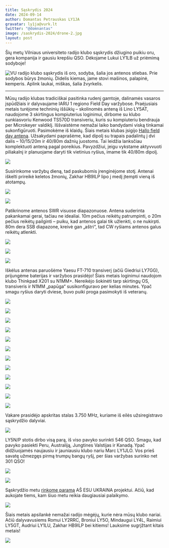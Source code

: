 ```yaml
---
title: Sąskrydis 2024
date: 2024-09-14
author: Domantas Petrauskas LY1JA
gravatar: ly1ja@vurk.lt
twitter: "@domnantas"
image: /saskrydis-2024/drone-2.jpg
layout: post
---
```


Šių metų Vilniaus universiteto radijo klubo sąskrydis džiugino puikiu oru, gera kompanija ir gausiu krepšiu QSO. Dėkojame Lukui LY1LB už priėmimą sodyboje!

![VU radijo klubo sąskrydis iš oro, sodyba, šalia jos antenos stiebas. Prie sodybos būrys žmonių. Didelis kiemas, jame stovi mašinos, palapinė, kemperis. Aplink laukai, miškas, šalia žvyrkelis.](/saskrydis-2024/drone-2.jpg)

---

Mūsų radijo klubas tradiciškai pasitinka rudenį gamtoje, dalinamės vasaros įspūdžiais ir dalyvaujame IARU 1 regiono Field Day varžybose. Praėjusiais metais turėjome techninių iššūkių – skolinomės anteną iš Lino LY5AT, naudojome 3 skirtingus kompiuterius loginimui, dirbome su klubo sunkiasvoriu Kenwood TS570D transiveriu, kuris su kompiuteriu bendrauja per Microkeyer valdiklį. Iššvaistėme nemažai laiko bandydami viską tinkamai sukonfigūruoti. Pasimokėme iš klaidų. Šiais metais klubas įsigijo [Hallo field day anteną](https://hallo.com.pl/sklep-krotkofalarski/dipol-wielopasmowy/dipol-polfalowy-100w-10m-15m-20m-40m-80m/). Užsakydami paprašėme, kad dipolį su trapais padalintų į dvi dalis – 10/15/20m ir 40/80m dažnių juostoms. Tai leidžia lanksčiau komplektuoti anteną pagal poreikius. Pavyzdžiui, jeigu vykstame aktyvvuoti piliakalnį ir planuojame daryti tik vietinius ryšius, imame tik 40/80m dipolį.

![](/assets/saskrydis-2024/field-day-antena.png)

Susirinkome varžybų dieną, tad paskubomis įrenginėjome stotį. Antenai iškelti prireikė keletos žmonių, Zakhar HB9ILP lipo į medį įtempti vieną iš atotampų.

![](/assets/saskrydis-2024/Zakhar-medyje.jpg)

![](/assets/saskrydis-2024/antena.jpg)

Patikrinome antenos SWR visuose diapazonuose. Antena suderinta pakankamai gerai, tačiau ne idealiai. 10m pečius reikėtų patrumpinti, o 20m pečius reikėtų pailginti – puiku, kad antenos galai tik užlenkti, o ne nukirpti. 80m dera SSB diapazone, kreivė gan „aštri“, tad CW ryšiams antenos galus reikėtų atlenkti.

![](/assets/saskrydis-2024/LY4AU-matuoja-SWR.jpg)

![](/assets/saskrydis-2024/balunas.jpg)

![](/assets/saskrydis-2024/sodyba-antena-2.jpg)

Iškėlus antenas paruošėme Yaesu FT-710 transiverį (ačiū Giedriui LY7GG), prijungėme baterijas ir varžybos prasidėjo! Šiais metais loginimui naudojom klubo Thinkpad X201 su N1MM+. Nereikėjo šokinėti tarp skirtingų OS, transiveris ir N1MM „papūga“ susikonfiguravo per kelias minutes. Ypač smagu ryšius daryti dviese, buvo puiki proga pasimokyti iš veteranų.

![](/assets/saskrydis-2024/LY1JLO-ir-LY1LB-2.jpg)

![](/assets/saskrydis-2024/LY1JLO-ir-LY1LB-1.jpg)

![](/assets/saskrydis-2024/LY1JLO-ir-LY5GT-2.jpg)

![](/assets/saskrydis-2024/LY1JLO-ir-LY5GT-1.jpg)

![](/assets/saskrydis-2024/LY4L.jpg)

![](/assets/saskrydis-2024/drone-1.jpg)

![](/assets/saskrydis-2024/LY1JLO-ir-LY1JA.jpg)

![](/assets/saskrydis-2024/LY1JLO-ir-vaikas-2.jpg)

![](/assets/saskrydis-2024/LY1JLO-ir-vaikas-1.jpg)

![](/assets/saskrydis-2024/sodyba-antena-1.jpg)

![](/assets/saskrydis-2024/kepam-saslus.jpg)

![](/assets/saskrydis-2024/valgom-saslus.jpg)

Vakare prasidėjo apskritas stalas 3.750 MHz, kuriame iš eilės užsiregistravo sąskrydžio dalyviai.

![](/assets/saskrydis-2024/registracija-roundtable.jpg)

LY5N/P stotis dirbo visą parą, iš viso pavyko surinkti 546 QSO. Smagu, kad pavyko pasiekti Peru, Australiją, Jungtines Valstijas ir Kanadą. Ypač didžiuojamės naujausiu ir jauniausiu klubo nariu Marc LY1JLO. Vos prieš savatę užmezgęs pirmą trumpų bangų ryšį, per šias varžybas surinko net 301 QSO!

![](/assets/saskrydis-2024/QSO-zemelapis.png)

![](/assets/saskrydis-2024/QSO-zemelapis-europa.png)

Sąskrydžio metu [rinkome paramą](https://www.aukok.lt/fr/fc3bc0acd5274a29842e48d7052c9542) AŠ ESU UKRAINA projektui. Ačiū, kad aukojate tiems, kam šiuo metu reikia daugiausiai palaikymo.

![](/assets/saskrydis-2024/parama.png)

Šiais metais apsilankė nemažai radijo mėgėjų, kurie nėra mūsų klubo nariai. Ačiū dalyvavusiems Romui LY2RRC, Broniui LY5O, Mindaugui LY4L, Raimiui LY5GT, Audriui LY1LU, Zakhar HB9ILP bei kitiems! Lauksime sugrįžtant kitais metais!

![](/assets/saskrydis-2024/veliava.jpg)

